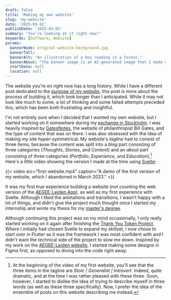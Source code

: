 ```yaml
---
draft: false
title: 'Making my own website'
slug: 'my-website'
date: '2025-03-02'
publishDate: '2025-03-02'
summary: "You're looking at it right now!"
keywords: [Software, Website]
params:
  bannerWide: original-website-background.jpg
  bannerTall:
  bannerAlt: "An illustration of a boy reading in a forest."
  bannerAbout: "The banner image is an AI-generated image that I made during my first attempt of making my own website in January 2023. It was intended as a background image for the entire site, but now I have ended up settling for a more minimalistic design."
  startDate: null
  location: null
---
```


The website you're on right now has a long history. While I have a different post dedicated to the [purpose of my website](/thoughts/this-website/), this post is more about the process of building it, which took longer than I anticipated. While it may not look like much to some, a lot of thinking and some failed attempts preceded this, which has been both frustrating and insightful. 

I'm not entirely sure when I decided that I wanted my own website, but I started working on it somewhere during my [exchange in Stockholm](/career/exchange-in-stockholm). I was heavily inspired by [GatesNotes](https://www.gatesnotes.com/), the website of philanthropist Bill Gates, and the type of content that was on there. I was also obsessed with the idea of making my site hyper-symmetrical. My website's _tagline_ had to consist of three items, because the content was split into a _blog_ part consisting of three categories (_Thoughts_, _Stories_, and _Content_) and an _about_ part consisting of three categories (_Portfolio_, _Experience_, and _Education_).[^1] Here's a little video showing the version I made at the time using [Svelte](https://svelte.dev/ "The Svelte website"):

{{< video src="first-website.mp4" caption="A demo of the first version of my website, which I abandoned in March 2023." >}}

It was my first true experience building a website (not counting the web version of the [AEGEE-Leiden App](/portfolio/aegee-leiden-app)), as well as my first experience with Svelte. Although I liked the animations and transitions, I wasn't happy with a lot of things, and didn't give the project much thought once I started my internship and wrote my thesis for my [master's degree](/career/master-computer-science).

Although continuing this project was on my mind occasionally, I only really started working on it again after finishing the [Thank You Token Project](/portfolio/thank-you-token). Where I initially had chosen Svelte to expand my skillset, I now chose to start over in Flutter as it was the framework I was most confident with and I didn't want the technical side of the project to slow me down. Inspired by my work on the [AEGEE-Leiden website](/portfolio/aegee-leiden-website), I started making some designs in Figma first, as opposed to diving into the code right away.

[^1]: At the beginning of the video of my first website, you'll see that the three items in the tagline are _Stoic | Generalist | Introvert_. Indeed, quite dramatic, and at the time I was rather pleased with these three. Soon, however, I started to dislike the idea of trying to describe myself in three words (as well as these three specifically). Now, I prefer the idea of the ensemble of posts on this website describing me instead.